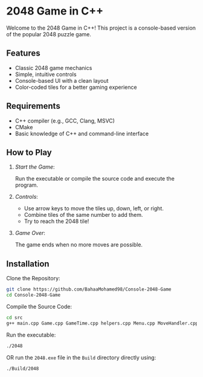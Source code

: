 # 2048 Game in C++

Welcome to the 2048 Game in C++! This project is a console-based version of the popular 2048 puzzle game.

## Features

- Classic 2048 game mechanics
- Simple, intuitive controls
- Console-based UI with a clean layout
- Color-coded tiles for a better gaming experience

## Requirements

- C++ compiler (e.g., GCC, Clang, MSVC)
- CMake
- Basic knowledge of C++ and command-line interface

## How to Play

1. *Start the Game*:

   Run the executable or compile the source code and execute the program.
2. *Controls*:
   - Use arrow keys to move the tiles up, down, left, or right.
   - Combine tiles of the same number to add them.
   - Try to reach the 2048 tile!

3. *Game Over*:

   The game ends when no more moves are possible.

## Installation

Clone the Repository:

```bash
git clone https://github.com/BahaaMohamed98/Console-2048-Game
cd Console-2048-Game
```

Compile the Source Code:

```bash
cd src
g++ main.cpp Game.cpp GameTime.cpp helpers.cpp Menu.cpp MoveHandler.cpp -o 2048 -I headers/
```

Run the executable:

```bash
./2048
```


OR run the `2048.exe` file in the `Build` directory directly using:
```bash
./Build/2048
```
